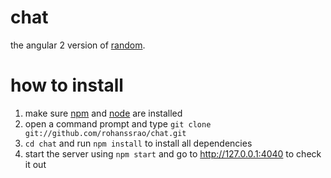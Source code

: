 # chat
the angular 2 version of [random](https://github.com/rohanssrao/random).
# how to install
1. make sure [npm](https://npmjs.org) and [node](https://nodejs.org/) are installed
2. open a command prompt and type `git clone git://github.com/rohanssrao/chat.git`
3. `cd chat` and run `npm install` to install all dependencies
4. start the server using `npm start` and go to http://127.0.0.1:4040 to check it out
